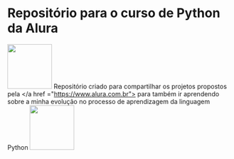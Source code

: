 # Repositório para o curso de Python da Alura

<img src="https://cuponomia-a.akamaihd.net/img/stores/original/alura-637582521816079946.png" align-item="left" width="100px"/>  Repositório criado para compartilhar os projetos propostos pela </a href ="https://www.alura.com.br"> para também ir aprendendo sobre a minha evolução no processo de aprendizagem da linguagem Python <img src="https://www.alura.com.br/artigos/assets/python-uma-introducao-a-linguagem/imagem1.gif" width="100px"/>